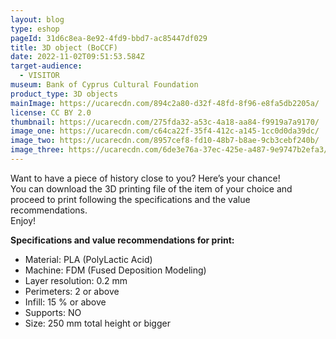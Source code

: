 ```yaml
---
layout: blog
type: eshop
pageId: 31d6c8ea-8e92-4fd9-bbd7-ac85447df029
title: 3D object (BoCCF)
date: 2022-11-02T09:51:53.584Z
target-audience:
  - VISITOR
museum: Bank of Cyprus Cultural Foundation
product_type: 3D objects
mainImage: https://ucarecdn.com/894c2a80-d32f-48fd-8f96-e8fa5db2205a/
license: CC BY 2.0
thumbnail: https://ucarecdn.com/275fda32-a53c-4a18-aa84-f9919a7a9170/
image_one: https://ucarecdn.com/c64ca22f-35f4-412c-a145-1cc0d0da39dc/
image_two: https://ucarecdn.com/8957cef8-fd10-48b7-b8ae-9cb3cebf240b/
image_three: https://ucarecdn.com/6de3e76a-37ec-425e-a487-9e9747b2efa3/
---
```

Want to have a piece of history close to you?  Here’s your chance! <br/>
You can download the 3D printing file of the item of your choice and proceed to print following the specifications and the value recommendations. <br/>
Enjoy!

**Specifications and value recommendations for print:**

* Material: PLA (PolyLactic Acid)
* Machine: FDM (Fused Deposition Modeling)
* Layer resolution: 0.2 mm
* Perimeters: 2 or above
* Infill: 15 % or above
* Supports: NO
* Size: 250 mm total height or bigger 